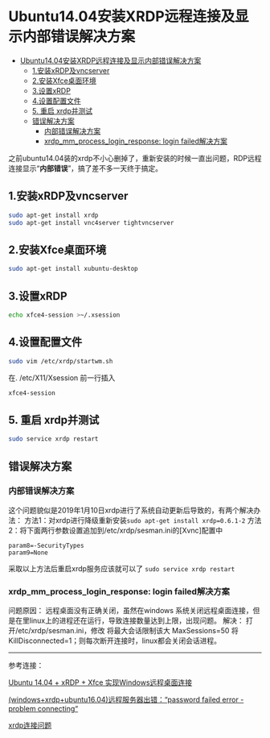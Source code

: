 # Ubuntu14.04安装XRDP远程连接及显示内部错误解决方案

<!-- TOC -->

- [Ubuntu14.04安装XRDP远程连接及显示内部错误解决方案](#ubuntu1404安装xrdp远程连接及显示内部错误解决方案)
    - [1.安装xRDP及vncserver](#1安装xrdp及vncserver)
    - [2.安装Xfce桌面环境](#2安装xfce桌面环境)
    - [3.设置xRDP](#3设置xrdp)
    - [4.设置配置文件](#4设置配置文件)
    - [5. 重启 xrdp并测试](#5-重启-xrdp并测试)
    - [错误解决方案](#错误解决方案)
        - [内部错误解决方案](#内部错误解决方案)
        - [xrdp_mm_process_login_response: login failed解决方案](#xrdp_mm_process_login_response-login-failed解决方案)

<!-- /TOC -->

之前ubuntu14.04装的xrdp不小心删掉了，重新安装的时候一直出问题，RDP远程连接显示“**内部错误**”，搞了差不多一天终于搞定。
## 1.安装xRDP及vncserver

```bash
sudo apt-get install xrdp
sudo apt-get install vnc4server tightvncserver
```
## 2.安装Xfce桌面环境

```bash
sudo apt-get install xubuntu-desktop
```
## 3.设置xRDP

```bash
echo xfce4-session >~/.xsession
```
## 4.设置配置文件

```bash
sudo vim /etc/xrdp/startwm.sh
```
在. /etc/X11/Xsession 前一行插入

```bash
xfce4-session
```
## 5. 重启 xrdp并测试

```bash
sudo service xrdp restart
```
## 错误解决方案
### 内部错误解决方案
这个问题貌似是2019年1月10日xrdp进行了系统自动更新后导致的，有两个解决办法：
方法1：对xrdp进行降级重新安装`sudo apt-get install xrdp=0.6.1-2`
方法2：将下面两行参数设置追加到/etc/xrdp/sesman.ini的[Xvnc]配置中

```
param8=-SecurityTypes
param9=None
```
采取以上方法后重启xrdp服务应该就可以了 `sudo service xrdp restart`

### xrdp_mm_process_login_response: login failed解决方案

问题原因：
远程桌面没有正确关闭，虽然在windows 系统关闭远程桌面连接，但是在里linux上的进程还在运行，导致连接数量达到上限，出现问题。
解决：
打开/etc/xrdp/sesman.ini，修改
将最大会话限制该大  MaxSessions=50
将KillDisconnected=1；则每次断开连接时，linux都会关闭会话进程。

--------------------- 
参考连接：

[Ubuntu 14.04 + xRDP + Xfce 实现Windows远程桌面连接](https://www.cnblogs.com/platero/p/4123720.html)

[(windows+xrdp+ubuntu16.04)远程服务器出错：“password failed error - problem connecting“](https://blog.csdn.net/blateyang/article/details/86297472)

[xrdp连接问题](https://my.oschina.net/chaoshu/blog/677139)

